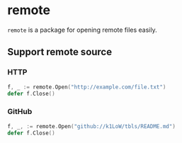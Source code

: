 # remote

`remote` is a package for opening remote files easily.

## Support remote source

### HTTP

``` go
f, _ := remote.Open("http://example.com/file.txt")
defer f.Close()
```

### GitHub

``` go
f, _, := remote.Open("github://k1LoW/tbls/README.md")
defer f.Close()
```
